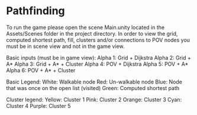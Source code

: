 # Pathfinding

To run the game please open the scene Main.unity located in the Assets/Scenes
folder in the project directory.
In order to view the grid, computed shortest path, fill, clusters and/or connections
to POV nodes you must be in scene view and not in the game view.


Basic inputs (must be in game view):
Alpha 1: Grid + Dijkstra
Alpha 2: Grid + A*
Alpha 3: Grid + A* + Cluster
Alpha 4: POV + Dijkstra
Alpha 5: POV + A*
Alpha 6: POV + A* + Cluster


Basic Legend:
White: Walkable node
Red: Un-walkable node
Blue: Node that was once on the open list (visited)
Green: Computed shortest path


Cluster legend:
Yellow: Cluster 1
Pink: Cluster 2
Orange: Cluster 3
Cyan: Cluster 4
Purple: Cluster 5
